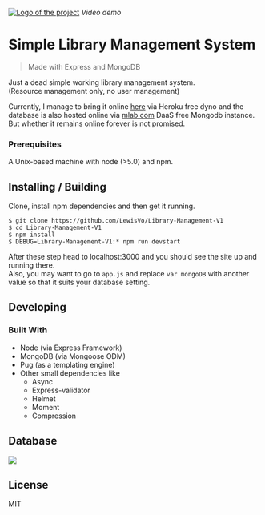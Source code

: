 [![Logo of the project](http://i.imgur.com/FlluGFA.png)](https://www.youtube.com/watch?v=tEuG5D3HNGc)
*Video demo*

# Simple Library Management System
> Made with Express and MongoDB  

Just a dead simple working library management system.  
(Resource management only, no user management)  

Currently, I manage to bring it online [here](http://mighty-ravine-91203.herokuapp.com/) via Heroku free dyno and the database is also hosted online via [mlab.com](https://mlab.com/) DaaS free Mongodb instance. But whether it remains online forever is not promised. 

### Prerequisites

A Unix-based machine with node (>5.0) and npm.

## Installing / Building

Clone, install npm dependencies and then get it running.

```shell
$ git clone https://github.com/LewisVo/Library-Management-V1  
$ cd Library-Management-V1
$ npm install 
$ DEBUG=Library-Management-V1:* npm run devstart
```

After these step head to localhost:3000 and you should see the site up and running there.  
Also, you may want to go to `app.js` and replace `var mongoDB` with another value so that it suits your database setting.

## Developing

### Built With

* Node (via Express Framework)
* MongoDB (via Mongoose ODM)
* Pug (as a templating engine)
* Other small dependencies like
    - Async 
    - Express-validator
    - Helmet
    - Moment
    - Compression

## Database

![](http://i.imgur.com/QIKPezt.png)

## License

MIT
